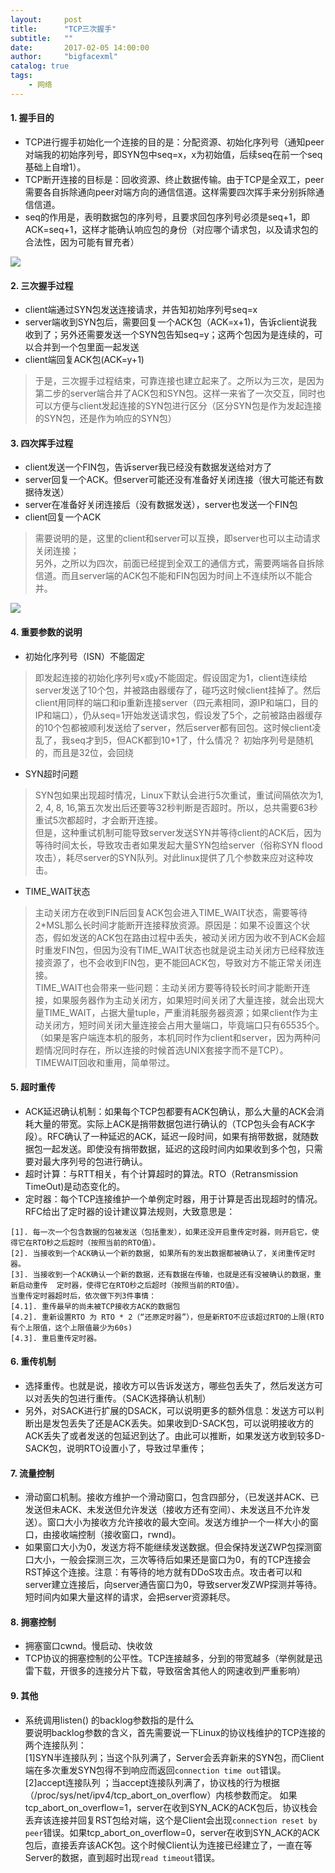 ```yaml
---
layout:     post
title:      "TCP三次握手"
subtitle:   ""
date:       2017-02-05 14:00:00
author:     "bigfacexml"
catalog: true
tags:
    - 网络
---
```


#### 1. 握手目的
* TCP进行握手初始化一个连接的目的是：分配资源、初始化序列号（通知peer对端我的初始序列号，即SYN包中seq=x，x为初始值，后续seq在前一个seq基础上自增1）。
* TCP断开连接的目标是：回收资源、终止数据传输。由于TCP是全双工，peer需要各自拆除通向peer对端方向的通信信道。这样需要四次挥手来分别拆除通信信道。
* seq的作用是，表明数据包的序列号，且要求回包序列号必须是seq+1，即ACK=seq+1，这样才能确认响应包的身份（对应哪个请求包，以及请求包的合法性，因为可能有冒充者）

![](https://ww2.sinaimg.cn/large/006tNbRwgw1fbje38staij30ob0r477s.jpg)

#### 2. 三次握手过程
* client端通过SYN包发送连接请求，并告知初始序列号seq=x
* server端收到SYN包后，需要回复一个ACK包（ACK=x+1)，告诉client说我收到了；另外还需要发送一个SYN包告知seq=y；这两个包因为是连续的，可以合并到一个包里面一起发送
* client端回复ACK包(ACK=y+1)

>于是，三次握手过程结束，可靠连接也建立起来了。之所以为三次，是因为第二步的server端合并了ACK包和SYN包。这样一来省了一次交互，同时也可以方便与client发起连接的SYN包进行区分（区分SYN包是作为发起连接的SYN包，还是作为响应的SYN包）


#### 3. 四次挥手过程
* client发送一个FIN包，告诉server我已经没有数据发送给对方了
* server回复一个ACK。但server可能还没有准备好关闭连接（很大可能还有数据待发送）
* server在准备好关闭连接后（没有数据发送），server也发送一个FIN包
* client回复一个ACK

>需要说明的是，这里的client和server可以互换，即server也可以主动请求关闭连接；  
另外，之所以为四次，前面已经提到全双工的通信方式，需要两端各自拆除信道。而且server端的ACK包不能和FIN包因为时间上不连续所以不能合并。

![](https://ww1.sinaimg.cn/large/006tNbRwgw1fbje5zyu56j30fm0m9414.jpg)

#### 4. 重要参数的说明
* 初始化序列号（ISN）不能固定
 
> 即发起连接的初始化序列号x或y不能固定。假设固定为1，client连续给server发送了10个包，并被路由器缓存了，碰巧这时候client挂掉了。然后client用同样的端口和ip重新连接server（四元素相同，源IP和端口，目的IP和端口），仍从seq=1开始发送请求包，假设发了5个，之前被路由器缓存的10个包都被顺利发送给了server，然后server都有回包。这时候client凌乱了，我seq才到5，但ACK都到10+1了，什么情况？
> 初始序列号是随机的，而且是32位，会回绕

* SYN超时问题

> SYN包如果出现超时情况，Linux下默认会进行5次重试，重试间隔依次为1, 2, 4, 8, 16,第五次发出后还要等32秒判断是否超时。所以，总共需要63秒重试5次都超时，才会断开连接。  
> 但是，这种重试机制可能导致server发送SYN并等待client的ACK后，因为等待时间太长，导致攻击者如果发起大量SYN包给server（俗称SYN flood攻击），耗尽server的SYN队列。对此linux提供了几个参数来应对这种攻击。

* TIME_WAIT状态

> 主动关闭方在收到FIN后回复ACK包会进入TIME_WAIT状态，需要等待2*MSL那么长时间才能断开连接释放资源。原因是：如果不设置这个状态，假如发送的ACK包在路由过程中丢失，被动关闭方因为收不到ACK会超时重发FIN包，但因为没有TIME_WAIT状态也就是说主动关闭方已经释放连接资源了，也不会收到FIN包，更不能回ACK包，导致对方不能正常关闭连接。  
> TIME_WAIT也会带来一些问题：主动关闭方要等待较长时间才能断开连接，如果服务器作为主动关闭方，如果短时间关闭了大量连接，就会出现大量TIME_WAIT，占据大量tuple，严重消耗服务器资源；如果client作为主动关闭方，短时间关闭大量连接会占用大量端口，毕竟端口只有65535个。（如果是客户端连本机的服务，本机同时作为client和server，因为两种问题情况同时存在，所以连接的时候首选UNIX套接字而不是TCP）。  
> TIMEWAIT回收和重用，简单带过。    

#### 5. 超时重传
* ACK延迟确认机制：如果每个TCP包都要有ACK包确认，那么大量的ACK会消耗大量的带宽。实际上ACK是捎带数据包进行确认的（TCP包头会有ACK字段）。RFC确认了一种延迟的ACK，延迟一段时间，如果有捎带数据，就随数据包一起发送。即使没有捎带数据，延迟的这段时间内如果收到多个包，只需要对最大序列号的包进行确认。
* 超时计算：与RTT相关，有个计算超时的算法。RTO（Retransmission TimeOut)是动态变化的。
* 定时器：每个TCP连接维护一个单例定时器，用于计算是否出现超时的情况。RFC给出了定时器的设计建议算法规则，大致意思是：



 ```
[1]. 每一次一个包含数据的包被发送（包括重发），如果还没开启重传定时器，则开启它，使得它在RTO秒之后超时（按照当前的RTO值）。  
[2]. 当接收到一个ACK确认一个新的数据, 如果所有的发出数据都被确认了，关闭重传定时器。  
[3]. 当接收到一个ACK确认一个新的数据，还有数据在传输，也就是还有没被确认的数据，重新启动重传  定时器，使得它在RTO秒之后超时（按照当前的RTO值）。  
当重传定时器超时后，依次做下列3件事情：  
[4.1]. 重传最早的尚未被TCP接收方ACK的数据包   
[4.2]. 重新设置RTO 为 RTO * 2（“还原定时器”），但是新RTO不应该超过RTO的上限(RTO有个上限值，这个上限值最少为60s)  
[4.3]. 重启重传定时器。
```

#### 6. 重传机制
* 选择重传。也就是说，接收方可以告诉发送方，哪些包丢失了，然后发送方可以对丢失的包进行重传。（SACK选择确认机制）
* 另外，对SACK进行扩展的DSACK，可以说明更多的额外信息：发送方可以判断出是发包丢失了还是ACK丢失。如果收到D-SACK包，可以说明接收方的ACK丢失了或者发送的包延迟到达了。由此可以推断，如果发送方收到较多D-SACK包，说明RTO设置小了，导致过早重传；

#### 7. 流量控制
* 滑动窗口机制。接收方维护一个滑动窗口，包含四部分，（已发送并ACK、已发送但未ACK、未发送但允许发送（接收方还有空间）、未发送且不允许发送）。窗口大小为接收方允许接收的最大空间。发送方维护一个一样大小的窗口，由接收端控制（接收窗口，rwnd)。
* 如果窗口大小为0，发送方将不能继续发送数据。但会保持发送ZWP包探测窗口大小，一般会探测三次，三次等待后如果还是窗口为0，有的TCP连接会RST掉这个连接。注意：有等待的地方就有DDoS攻击点。攻击者可以和server建立连接后，向server通告窗口为0，导致server发ZWP探测并等待。短时间内如果大量这样的请求，会把server资源耗尽。

#### 8. 拥塞控制
* 拥塞窗口cwnd。慢启动、快收敛
* TCP协议的拥塞控制的公平性。TCP连接越多，分到的带宽越多（举例就是迅雷下载，开很多的连接分片下载，导致宿舍其他人的网速收到严重影响）

#### 9. 其他
* 系统调用listen() 的backlog参数指的是什么  
要说明backlog参数的含义，首先需要说一下Linux的协议栈维护的TCP连接的两个连接队列：   
[1]SYN半连接队列；当这个队列满了，Server会丢弃新来的SYN包，而Client端在多次重发SYN包得不到响应而返回`connection time out`错误。    
[2]accept连接队列  ；当accept连接队列满了，协议栈的行为根据（/proc/sys/net/ipv4/tcp_abort_on_overflow）内核参数而定。 如果tcp_abort_on_overflow=1，server在收到SYN_ACK的ACK包后，协议栈会丢弃该连接并回复RST包给对端，这个是Client会出现`connection reset by peer`错误。如果tcp_abort_on_overflow=0，server在收到SYN_ACK的ACK包后，直接丢弃该ACK包。这个时候Client认为连接已经建立了，一直在等Server的数据，直到超时出现`read timeout`错误。
